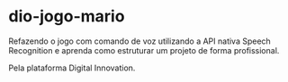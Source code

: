 # dio-jogo-mario


Refazendo o jogo com comando de voz utilizando a API nativa Speech Recognition e aprenda como estruturar um projeto de forma profissional.

Pela plataforma Digital Innovation.
